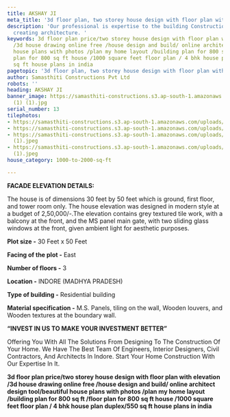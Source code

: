 ```yaml
---
title: AKSHAY JI
meta_title: '3d floor plan, two storey house design with floor plan with elevation. '
description: 'Our professional is expertise to the building Construction, design,
  creating architecture. '
keywords: 3d floor plan price/two storey house design with floor plan with elevation
  /3d house drawing online free /house design and build/ online architect design tool/beautiful
  house plans with photos /plan my home layout /building plan for 800 sq ft /floor
  plan for 800 sq ft house /1000 square feet floor plan / 4 bhk house plan duplex/550
  sq ft house plans in india
pagetopic: '3d floor plan, two storey house design with floor plan with elevation. '
author: Samasthiti Constructions Pvt Ltd
robots: ''
heading: AKSHAY JI
banner_image: https://samasthiti-constructions.s3.ap-south-1.amazonaws.com/uploads/F22
  (1) (1).jpg
serial_number: 13
tilephotos:
- https://samasthiti-constructions.s3.ap-south-1.amazonaws.com/uploads/F11 (1).jpg
- https://samasthiti-constructions.s3.ap-south-1.amazonaws.com/uploads/F22 (1) (1).jpg
- https://samasthiti-constructions.s3.ap-south-1.amazonaws.com/uploads/akshay ji (1)
  (1).jpeg
- https://samasthiti-constructions.s3.ap-south-1.amazonaws.com/uploads/akshay ji (2)
  (1).jpeg
house_category: 1000-to-2000-sq-ft

---
```

**FACADE ELEVATION DETAILS:**

The house is of dimensions 30 feet by 50 feet which is ground, first floor, and tower room only. The house elevation was designed in modern style at a budget of 2,50,000/-.The elevation contains grey textured tile work, with a balcony at the front, and the MS panel main gate, with two sliding glass windows at the front, given ambient light for aesthetic purposes.

**Plot size -** 30 Feet x 50 Feet

**Facing of the plot -** East

**Number of floors -** 3

**Location -** INDORE (MADHYA PRADESH)

**Type of building -** Residential building

**Material specification -** M.S. Panels, tiling on the wall, Wooden louvers, and Wooden textures at the boundary wall.

**“INVEST IN US TO MAKE YOUR INVESTMENT BETTER”**

Offering You With All The Solutions From Designing To The Construction Of Your Home. We Have The Best Team Of Engineers, Interior Designers, Civil Contractors, And Architects In Indore. Start Your Home Construction With Our Expertise In It.

**3d floor plan price/two storey house design with floor plan with elevation /3d house drawing online free /house design and build/ online architect design tool/beautiful house plans with photos /plan my home layout /building plan for 800 sq ft /floor plan for 800 sq ft house /1000 square feet floor plan / 4 bhk house plan duplex/550 sq ft house plans in india**
